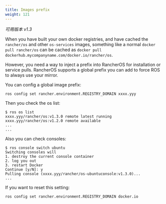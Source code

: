 ```yaml
---
title: Images prefix
weight: 121
---
```


_可用版本 v1.3_

When you have built your own docker registries, and have cached the `rancher/os` and other `os-services` images,
something like a normal `docker pull rancher/os` can be cached as `docker pull dockerhub.mycompanyname.com/docker.io/rancher/os`.

However, you need a way to inject a prefix into RancherOS for installation or service pulls.
RancherOS supports a global prefix you can add to force ROS to always use your mirror.

You can config a global image prefix:

```
ros config set rancher.environment.REGISTRY_DOMAIN xxxx.yyy

```

Then you check the os list:

```
$ ros os list
xxxx.yyy/rancher/os:v1.3.0 remote latest running
xxxx.yyy/rancher/os:v1.2.0 remote available
...
...
```

Also you can check consoles:

```
$ ros console switch ubuntu
Switching consoles will
1. destroy the current console container
2. log you out
3. restart Docker
Continue [y/N]: y
Pulling console (xxxx.yyy/rancher/os-ubuntuconsole:v1.3.0)...
...
```

If you want to reset this setting:

```
ros config set rancher.environment.REGISTRY_DOMAIN docker.io
```
